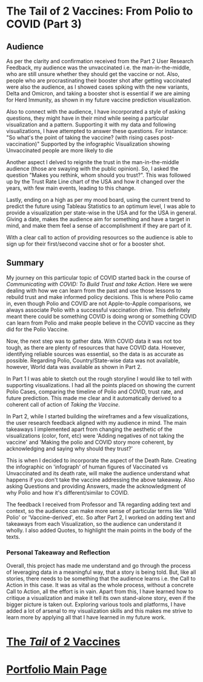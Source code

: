 # The Tail of 2 Vaccines: From Polio to COVID (Part 3)

## Audience

As per the clarity and confirmation received from the Part 2 User Research Feedback, my audience was the unvaccinated i.e. the man-in-the-middle, who are still unsure whether they should get the vaccine or not. Also, people who are procrastinating their booster shot after getting vaccinated were also the audience, as I showed cases spiking with the new variants, Delta and Omicron, and taking a booster shot is essential if we are aiming for Herd Immunity, as shown in my future vaccine prediction visualization. 

Also to connect with the audience, I have incorporated a style of asking questions, they might have in their mind while seeing a particular visualization and a pattern. Supporting it with my data and following visualizations, I have attempted to answer these questions. 
For instance: "So what's the point of taking the vaccine? (with rising cases post-vaccination)"
Supported by the infographic Visualization showing Unvaccinated people are more likely to die

Another aspect I delved to reignite the trust in the man-in-the-middle audience (those are swaying with the public opinion). So, I asked the question "Makes you rethink, whom should you trust?". This was followed up by the Trust Rate Line chart of the USA and how it changed over the years, with few main events, leading to this change. 

Lastly, ending on a high as per my mood board, using the current trend to predict the future using Tableau Statistics to an optimum level, I was able to provide a visualization per state-wise in the USA and for the USA in general. Giving a date, makes the audience aim for something and have a target in mind, and make them feel a sense of accomplishment if they are part of it.

With a clear call to action of providing resources so the audience is able to sign up for their first/second vaccine shot or for a booster shot.

## Summary

My journey on this particular topic of COVID started back in the course of *Communicating with COVID: To Build Trust and take Action*. Here we were dealing with how we can learn from the past and use those lessons to rebuild trust and make informed policy decisions. This is where Polio came in, even though Polio and COVID are not Apple-to-Apple comparisons, we always associate Polio with a successful vaccination drive. This definitely meant there could be something COVID is doing wrong or something COVID can learn from Polio and make people believe in the COVID vaccine as they did for the Polio Vaccine. 

Now, the next step was to gather data. With COVID data it was not too tough, as there are plenty of resources that have COVID data. However, identifying reliable sources was essential, so the data is as accurate as possible. Regarding Polio, Country/State-wise data was not available, however, World data was available as shown in Part 2. 

In Part 1 I was able to sketch out the rough storyline I would like to tell with supporting visualizations. I had all the points placed on showing the current Polio Cases, comparing the timeline of Polio and COVID, trust rate, and future prediction. This made me clear and it automatically derived to a coherent call of action of *Taking the Vaccine*.

In Part 2, while I started building the wireframes and a few visualizations, the user research feedback aligned with my audience in mind. The main takeaways I implemented apart from changing the aesthetic of the visualizations (color, font, etc) were 'Adding negatives of not taking the vaccine' and 'Making the polio and COVID story more coherent, by acknowledging and saying why should they trust?'

This is when I decided to incorporate the aspect of the Death Rate. Creating the infographic on 'infograph' of human figures of Vaccinated vs Unvaccinated and its death rate, will make the audience understand what happens if you don't take the vaccine addressing the above takeaway. Also asking Questions and providing Answers, made the acknowledgment of why Polio and how it's different/similar to COVID.

The feedback I received from Professor and TA regarding adding text and context, so the audience can make more sense of particular terms like 'Wild Polio' or 'Vaccine-derived', etc. So after Part 2, I worked on adding text and takeaways from each Visualization, so the audience can understand it wholly. I also added Quotes, to highlight the main points in the body of the texts.  

### Personal Takeaway and Reflection

Overall, this project has made me understand and go through the process of leveraging data in a meaningful way, that a story is being told. But, like all stories, there needs to be something that the audience learns i.e. the Call to Action in this case. It was as vital as the whole process, without a concrete Call to Action, all the effort is in vain. 
Apart from this, I have learned how to critique a visualization and make it tell its own stand-alone story, even if the bigger picture is taken out. 
Exploring various tools and platforms, I have added a lot of arsenal to my visualization skills and this makes me strive to learn more by applying all that I have learned in my future work. 

# [The *Tail* of 2 Vaccines](https://carnegiemellon.shorthandstories.com/the-tail-of-2-vaccines/index.html)

# [Portfolio Main Page](https://masoom1111.github.io/portfolio/)
